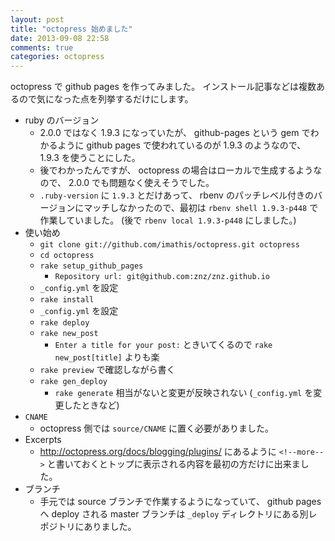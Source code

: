 ```yaml
---
layout: post
title: "octopress 始めました"
date: 2013-09-08 22:58
comments: true
categories: octopress
---
```

octopress で github pages を作ってみました。
インストール記事などは複数あるので気になった点を列挙するだけにします。

<!--more-->

* ruby のバージョン
  * 2.0.0 ではなく 1.9.3 になっていたが、 github-pages という gem でわかるように github pages で使われているのが 1.9.3 のようなので、 1.9.3 を使うことにした。
  * 後でわかったんですが、 octopress の場合はローカルで生成するようなので、 2.0.0 でも問題なく使えそうでした。
  * `.ruby-version` に `1.9.3` とだけあって、 rbenv のパッチレベル付きのバージョンにマッチしなかったので、最初は `rbenv shell 1.9.3-p448` で作業していました。 (後で `rbenv local 1.9.3-p448` にしました。)
* 使い始め
  * `git clone git://github.com/imathis/octopress.git octopress`
  * `cd octopress`
  * `rake setup_github_pages`
    * `Repository url: git@github.com:znz/znz.github.io`
  * `_config.yml` を設定
  * `rake install`
  * `_config.yml` を設定
  * `rake deploy`
  * `rake new_post`
    * `Enter a title for your post:` ときいてくるので `rake new_post[title]` よりも楽
  * `rake preview` で確認しながら書く
  * `rake gen_deploy`
    * `rake generate` 相当がないと変更が反映されない (`_config.yml` を変更したときなど)
* `CNAME`
  * octopress 側では `source/CNAME` に置く必要がありました。
* Excerpts
  * http://octopress.org/docs/blogging/plugins/ にあるように `<!--more-->` と書いておくとトップに表示される内容を最初の方だけに出来ました。
* ブランチ
  * 手元では source ブランチで作業するようになっていて、 github pages へ deploy される master ブランチは `_deploy` ディレクトリにある別レポジトリにありました。
